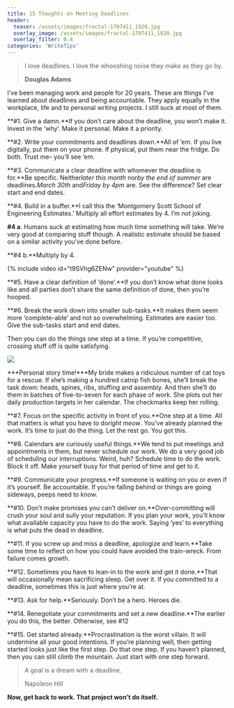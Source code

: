 ```yaml
---
title: 15 Thoughts on Meeting Deadlines
header:
  teaser: /assets/images/fractal-1707411_1920.jpg
  overlay_image: /assets/images/fractal-1707411_1920.jpg
  overlay_filter: 0.4
categories: 'WriteTips'
---
```

> I love deadlines. I love the whooshing noise they make as they go by.
>
> **Douglas Adams**

I’ve been managing work and people for 20 years. These are things I’ve learned about deadlines and being accountable. They apply equally in the workplace, life and to personal writing projects. I still suck at most of them.

**\#1. Give a damn.**If you don’t care about the deadline, you won’t make it. Invest in the ‘why’. Make it personal. Make it a priority.

**\#2. Write your commitments and deadlines down.**All of ’em. If you live digitally, put them on your phone. If physical, put them near the fridge. Do both. Trust me– you’ll see ’em.

**\#3. Communicate a clear deadline with whomever the deadline is for.**Be specific. Neither*later this month* nor*by the end of summer* are deadlines.*March 30th* and*Friday by 4pm* are. See the difference? Set clear start and end dates.

**\#4. Build in a buffer.**I call this the ‘Montgomery Scott School of Engineering Estimates.’ Multiply all effort estimates by 4. I’m not joking.

**\#4 a**. Humans suck at estimating how much time something will take. We’re very good at comparing stuff though. A realistic estimate should be based on a similar activity you’ve done before.

**\#4 b.**Multiply by 4.

{% include video id="t9SVhg6ZENw" provider="youtube" %}

**\#5. Have a clear definition of ‘done’.**If you don’t know what done looks like and all parties don’t share the same definition of done, then you’re hooped.

**\#6. Break the work down into smaller sub-tasks.**It makes them seem more ‘complete-able’ and not so overwhelming. Estimates are easier too. Give the sub-tasks start and end dates.

Then you can do the things one step at a time. If you’re competitive, crossing stuff off is quite satisfying.

![](/assets/images/20170907_153441854_iOS)

***Personal story time!***My bride makes a ridiculous number of cat toys for a rescue. If she’s making a hundred catnip fish bones, she’ll break the task down: heads, spines, ribs, stuffing and assembly. And then she’ll do them in batches of five-to-seven for each phase of work. She plots out her daily production targets in her calendar. The checkmarks keep her rolling.

**\#7. Focus on the specific activity in front of you.**One step at a time. All that matters is what you have to do*right meow*. You’ve already planned the work. It’s time to just do the thing. Let the rest go. You got this.

**\#8. Calendars are curiously useful things.**We tend to put meetings and appointments in them, but never schedule our work. We do a very good job of scheduling our interruptions. Weird, huh? Schedule time to do the work. Block it off. Make yourself busy for that period of time and get to it.

**\#9. Communicate your progress.**If someone is waiting on you or even if it’s yourself. Be accountable. If you’re falling behind or things are going sideways, peeps need to know.

**\#10. Don’t make promises you can’t deliver on.**Over-committing will crush your soul and sully your reputation. If you plan your work, you’ll know what available capacity you have to do the work. Saying ‘yes’ to everything is what puts the dead in deadline.

**\#11. If you screw up and miss a deadline, apologize and learn.**Take some time to reflect on how you could have avoided the train-wreck. From failure comes growth.

**\#12. Sometimes you have to lean-in to the work and get it done.**That will occasionally mean sacrificing sleep. Get over it. If you committed to a deadline, sometimes this is just where you’re at.

**\#13. Ask for help.**Seriously. Don’t be a hero. Heroes die.

**\#14. Renegotiate your commitments and set a new deadline.**The earlier you do this, the better. Otherwise, see #12

**\#15. Get started already.**Procrastination is the worst villain. It will undermine all your good intentions. If you’re planning well, then getting started looks just like the first step. Do that one step. If you haven’t planned, then you can still climb the mountain. Just start with one step forward.

> A goal is a dream with a deadline.
>
> Napoleon Hill

**Now, get back to work. That project won’t do itself.**
